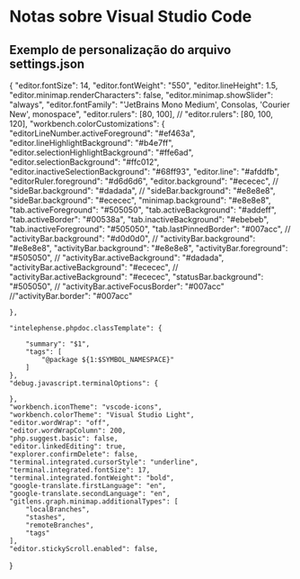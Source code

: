 # Notas sobre Visual Studio Code

## Exemplo de personalização do arquivo settings.json

{
    "editor.fontSize": 14,
    "editor.fontWeight": "550",
    "editor.lineHeight": 1.5,
    "editor.minimap.renderCharacters": false,
    "editor.minimap.showSlider": "always",
    "editor.fontFamily": "'JetBrains Mono Medium', Consolas, 'Courier New', monospace",
    "editor.rulers": [80, 100],
    // "editor.rulers": [80, 100, 120],
    "workbench.colorCustomizations": {
        "editorLineNumber.activeForeground": "#ef463a",
        "editor.lineHighlightBackground": "#b4e7ff",
        "editor.selectionHighlightBackground": "#ffe6ad",
        "editor.selectionBackground": "#ffc012",
        "editor.inactiveSelectionBackground": "#68ff93",
        "editor.line": "#afddfb",
        "editorRuler.foreground": "#d6d6d6",
        "editor.background": "#ececec",
        // "sideBar.background": "#dadada",
        // "sideBar.background": "#e8e8e8",
        "sideBar.background": "#ececec",
        "minimap.background": "#e8e8e8",
        "tab.activeForeground": "#505050",
        "tab.activeBackground": "#addeff",
        "tab.activeBorder": "#00538a",
        "tab.inactiveBackground": "#ebebeb",
        "tab.inactiveForeground": "#505050",
        "tab.lastPinnedBorder": "#007acc",
        // "activityBar.background": "#d0d0d0",
        // "activityBar.background": "#e8e8e8",
        "activityBar.background": "#e8e8e8",
        "activityBar.foreground": "#505050",
        // "activityBar.activeBackground": "#dadada",
        "activityBar.activeBackground": "#ececec",
        // "activityBar.activeBackground": "#ececec",
        "statusBar.background": "#505050",
        // "activityBar.activeFocusBorder": "#007acc"
        //"activityBar.border": "#007acc"

    },

    "intelephense.phpdoc.classTemplate": {

        "summary": "$1",
        "tags": [
            "@package ${1:$SYMBOL_NAMESPACE}"
        ]
    },
    "debug.javascript.terminalOptions": {

    },
    "workbench.iconTheme": "vscode-icons",
    "workbench.colorTheme": "Visual Studio Light",
    "editor.wordWrap": "off",
    "editor.wordWrapColumn": 200,
    "php.suggest.basic": false,
    "editor.linkedEditing": true,
    "explorer.confirmDelete": false,
    "terminal.integrated.cursorStyle": "underline",
    "terminal.integrated.fontSize": 17,
    "terminal.integrated.fontWeight": "bold",
    "google-translate.firstLanguage": "en",
    "google-translate.secondLanguage": "en",
    "gitlens.graph.minimap.additionalTypes": [
        "localBranches",
        "stashes",
        "remoteBranches",
        "tags"
    ],
    "editor.stickyScroll.enabled": false,
}
